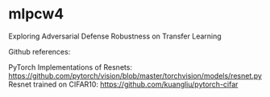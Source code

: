 # mlpcw4
Exploring Adversarial Defense Robustness on Transfer Learning


Github references:

PyTorch Implementations of Resnets: https://github.com/pytorch/vision/blob/master/torchvision/models/resnet.py
Resnet trained on CIFAR10: https://github.com/kuangliu/pytorch-cifar
